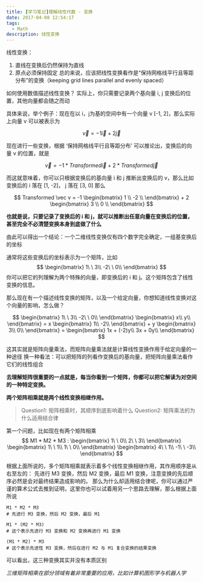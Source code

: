 ```yaml
---
title: [学习笔记]理解线性代数 - 变换
date: 2017-04-08 12:54:17
tags:
  - Math
description: 线性变换
---
```


线性变换：
1. 直线在变换后仍然保持为直线
2. 原点必须保持固定
总的来说，应该把线性变换看作是“保持网格线平行且等距分布”的变换（keeping grid lines parallel and evenly spaced）

 如何使用数值描述线性变换？
实际上，你只需要记录两个基向量 i, j 变换后的位置，其他向量都会随之而动

具体来说，举个例子：现在在以 i，j为基的空间中有一个向量 v [-1, 2]，那么实际上向量 v 可以被表示为 

$$ \vec v = -1 \vec i + 2 \vec j $$

现在进行一些变换，根据 ‘保持网格线平行且等距分布’ 可以推论出，变换后的向量 v 的位置，就是

$$ \vec v = -1 * Transformed \vec i + 2 * Transformed \vec j $$

而这就意味着，你可以只根据变换后的基向量 i 和 j 推断出变换后的 v，那么比如变换后的 i 落在 [1, -2]， j 落在 [3, 0] 那么

$$
        Transformed \vec v = -1
        \begin{bmatrix}
        1 \\
        -2 \\
        \end{bmatrix}
        +
        2
        \begin{bmatrix}
        3 \\
        0 \\
        \end{bmatrix}
$$ 

**也就是说，只要记录了变换后的 i 和 j，就可以推断出任意向量在变换后的位置，甚至完全不必清楚变换本身到底做了什么**

由此可以得出一个结论：一个二维线性变换仅有四个数字完全确定，一组基变换后的坐标

通常将这些变换后的坐标表示为一个矩阵，比如
$$
        \begin{bmatrix}
        1\ \ 3\\
        -2\ \ 0\\
        \end{bmatrix}
$$ 
你可以把它的列理解为两个特殊的向量，即变换后的 i 和 j。这个矩阵包含了线性变换的信息。

那么现在有一个描述线性变换的矩阵，以及一个给定向量，你想知道线性变换对这个向量的影响，怎么做？

$$
        \begin{bmatrix}
        1\ \ 3\\
        -2\ \ 0\\
        \end{bmatrix}
        \begin{bmatrix}
        x\\
        y\\
        \end{bmatrix}
        =
        x
        \begin{bmatrix}
        1\\
        -2\\
        \end{bmatrix}
        + y
        \begin{bmatrix}
        3\\
        0\\
        \end{bmatrix}
        =
        \begin{bmatrix}
        1x + (-2)y\\
        3x + 0y\\
        \end{bmatrix}
$$ 

这其实就是矩阵向量乘法，而矩阵向量乘法就是计算线性变换作用于给定向量的一种途径
换一种看法：可以把矩阵的列看作变换后的基向量，把矩阵向量乘法看作它们的线性组合

**去理解矩阵很重要的一点就是，每当你看到一个矩阵，你都可以把它解读为对空间的一种特定变换。**

**两个矩阵相乘就是两个线性变换相继作用。**

> Question1: 矩阵相乘时，其顺序到底影响着什么
> Question2: 矩阵乘法的为什么适用结合律

第一个问题，比如现在有两个矩阵相乘
$$
        M1 * M2 * M3 :
        \begin{bmatrix}
        1\ \ 0\\
        2\ \ 3\\
        \end{bmatrix}
        \begin{bmatrix}
        1\ \ 1\\
        1\ \ 0\\
        \end{bmatrix}
        \begin{bmatrix}
        4\ \ 1\\
        -1\ \ -3\\
        \end{bmatrix}
$$ 

根据上面所说的，多个矩阵相乘就表示着多个线性变换相继作用，其作用顺序是从右至左的： 先进行 M3 变换，然后 M2 变换，最后 M1 变换，注意变换的先后顺序必然是会对最终结果造成影响的。
那么为什么却适用结合律呢，你可以通过严谨的算术公式去推到证明，这里你也可以试着用另一个思路去理解，那么根据上面所说
```
M1 * M2 * M3
# 先进行 M3 变换，然后 M2 变换，最后 M1

M1 * (M2 * M3)
# 这个表示先进行 M3 变换和 M2 变换再进行 M1 变换

(M1 * M2) * M3
# 这个表示先进性 M3 变换，然后在进行 M2 与 M1 复合变换的结果变换
```
可以看出，这三种变换其实并没有本质区别

*三维矩阵相乘在部分领域有着非常重要的应用，比如计算机图形学与机器人学*
